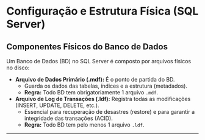 # Configuração e Estrutura Física (SQL Server)

## Componentes Físicos do Banco de Dados

Um Banco de Dados (BD) no SQL Server é composto por arquivos físicos no disco:

- **Arquivo de Dados Primário (.mdf):** É o ponto de partida do BD.
    - Guarda os dados das tabelas, índices e a estrutura (metadados).
    - **Regra:** Todo BD tem obrigatoriamente 1 arquivo `.mdf`.
- **Arquivo de Log de Transações (.ldf):** Registra todas as modificações (INSERT, UPDATE, DELETE, etc.).
    - Essencial para recuperação de desastres (restore) e para garantir a integridade das transações (ACID).
    - **Regra:** Todo BD tem pelo menos 1 arquivo `.ldf`.

---

